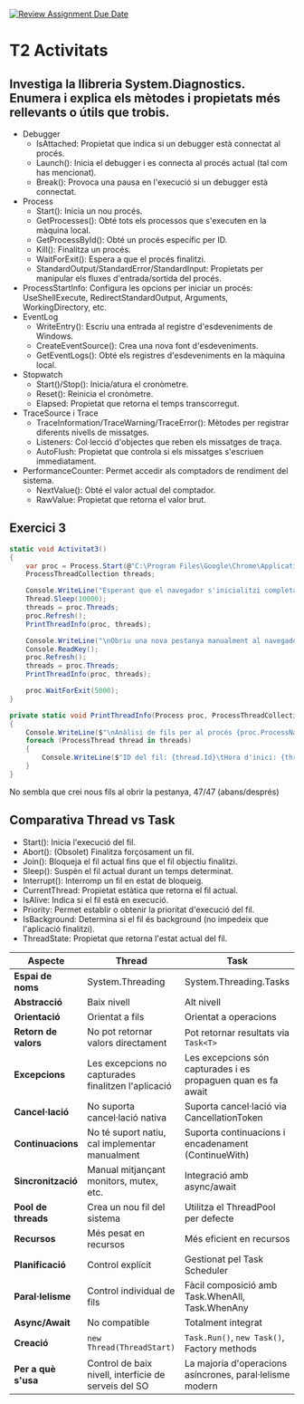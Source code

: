 [![Review Assignment Due Date](https://classroom.github.com/assets/deadline-readme-button-22041afd0340ce965d47ae6ef1cefeee28c7c493a6346c4f15d667ab976d596c.svg)](https://classroom.github.com/a/LXcrfC_Y)

# T2 Activitats

## Investiga la llibreria System.Diagnostics. Enumera i explica els mètodes i propietats més rellevants o útils que trobis.

- Debugger
  - IsAttached: Propietat que indica si un debugger està connectat al procés. 
  - Launch(): Inicia el debugger i es connecta al procés actual (tal com has mencionat). 
  - Break(): Provoca una pausa en l'execució si un debugger està connectat.
- Process
  - Start(): Inicia un nou procés.
  - GetProcesses(): Obté tots els processos que s'executen en la màquina local.
  - GetProcessById(): Obté un procés específic per ID.
  - Kill(): Finalitza un procés.
  - WaitForExit(): Espera a que el procés finalitzi.
  - StandardOutput/StandardError/StandardInput: Propietats per manipular els fluxes d'entrada/sortida del procés.
- ProcessStartInfo: Configura les opcions per iniciar un procés: UseShellExecute, RedirectStandardOutput, Arguments, 
WorkingDirectory, etc.
- EventLog 
  - WriteEntry(): Escriu una entrada al registre d'esdeveniments de Windows.
  - CreateEventSource(): Crea una nova font d'esdeveniments.
  - GetEventLogs(): Obté els registres d'esdeveniments en la màquina local.
- Stopwatch
  - Start()/Stop(): Inicia/atura el cronòmetre.
  - Reset(): Reinicia el cronòmetre.
  - Elapsed: Propietat que retorna el temps transcorregut.
- TraceSource i Trace
  - TraceInformation/TraceWarning/TraceError(): Mètodes per registrar diferents nivells de missatges.
  - Listeners: Col·lecció d'objectes que reben els missatges de traça.
  - AutoFlush: Propietat que controla si els missatges s'escriuen immediatament.
- PerformanceCounter: Permet accedir als comptadors de rendiment del sistema.
  - NextValue(): Obté el valor actual del comptador.
  - RawValue: Propietat que retorna el valor brut.

## Exercici 3
```csharp
static void Activitat3()
{
    var proc = Process.Start(@"C:\Program Files\Google\Chrome\Application\chrome.exe");
    ProcessThreadCollection threads;

    Console.WriteLine("Esperant que el navegador s'inicialitzi completament...");
    Thread.Sleep(10000);
    threads = proc.Threads;
    proc.Refresh();
    PrintThreadInfo(proc, threads);

    Console.WriteLine("\nObriu una nova pestanya manualment al navegador i premeu qualsevol tecla per analitzar de nou...");
    Console.ReadKey();
    proc.Refresh();
    threads = proc.Threads;
    PrintThreadInfo(proc, threads);

    proc.WaitForExit(5000);
}

private static void PrintThreadInfo(Process proc, ProcessThreadCollection threads)
{
    Console.WriteLine($"\nAnàlisi de fils per al procés {proc.ProcessName} (ID: {proc.Id}) amb {threads.Count} fil/-s");
    foreach (ProcessThread thread in threads)
    {
        Console.WriteLine($"ID del fil: {thread.Id}\tHora d'inici: {thread.StartTime}\tPrioritat: {thread.PriorityLevel}");
    }
}
```
No sembla que crei nous fils al obrir la pestanya, 47/47 (abans/després)

## Comparativa Thread vs Task

- Start(): Inicia l'execució del fil.
- Abort(): (Obsolet) Finalitza forçosament un fil.
- Join(): Bloqueja el fil actual fins que el fil objectiu finalitzi.
- Sleep(): Suspèn el fil actual durant un temps determinat.
- Interrupt(): Interromp un fil en estat de bloqueig.
- CurrentThread: Propietat estàtica que retorna el fil actual.
- IsAlive: Indica si el fil està en execució.
- Priority: Permet establir o obtenir la prioritat d'execució del fil.
- IsBackground: Determina si el fil és background (no impedeix que l'aplicació finalitzi).
- ThreadState: Propietat que retorna l'estat actual del fil.

| Aspecte | Thread | Task |
|---------|--------|------|
| **Espai de noms** | System.Threading | System.Threading.Tasks |
| **Abstracció** | Baix nivell | Alt nivell |
| **Orientació** | Orientat a fils | Orientat a operacions |
| **Retorn de valors** | No pot retornar valors directament | Pot retornar resultats via `Task<T>` |
| **Excepcions** | Les excepcions no capturades finalitzen l'aplicació | Les excepcions són capturades i es propaguen quan es fa await |
| **Cancel·lació** | No suporta cancel·lació nativa | Suporta cancel·lació via CancellationToken |
| **Continuacions** | No té suport natiu, cal implementar manualment | Suporta continuacions i encadenament (ContinueWith) |
| **Sincronització** | Manual mitjançant monitors, mutex, etc. | Integració amb async/await |
| **Pool de threads** | Crea un nou fil del sistema | Utilitza el ThreadPool per defecte |
| **Recursos** | Més pesat en recursos | Més eficient en recursos |
| **Planificació** | Control explícit | Gestionat pel Task Scheduler |
| **Paral·lelisme** | Control individual de fils | Fàcil composició amb Task.WhenAll, Task.WhenAny |
| **Async/Await** | No compatible | Totalment integrat |
| **Creació** | `new Thread(ThreadStart)` | `Task.Run()`, `new Task()`, Factory methods |
| **Per a què s'usa** | Control de baix nivell, interfície de serveis del SO | La majoria d'operacions asíncrones, paral·lelisme modern |
